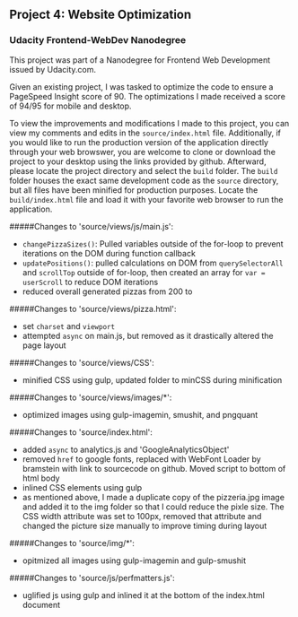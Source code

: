 ## Project 4: Website Optimization
### Udacity Frontend-WebDev Nanodegree

This project was part of a Nanodegree for Frontend Web Development issued by Udacity.com.

Given an existing project, I was tasked to optimize the code to ensure a PageSpeed Insight score of 90.
The optimizations I made received a score of 94/95 for mobile and desktop.

To view the improvements and modifications I made to this project, you can view my comments and edits in the `source/index.html` file.
Additionally, if you would like to run the production version of the application directly through your web browswer, you are welcome to clone
or download the project to your desktop using the links provided by github.  Afterward, please locate the project directory and select the `build` folder.
The `build` folder houses the exact same development code as the `source` directory, but all files have been minified for production purposes.
Locate the `build/index.html` file and load it with your favorite web browser to run the application.


#####Changes to 'source/views/js/main.js':
- `changePizzaSizes()`: Pulled variables outside of the for-loop to prevent iterations on the DOM during function callback
- `updatePositions()`:  pulled calculations on DOM from `querySelectorAll` and `scrollTop` outside of for-loop, then created an array for `var = userScroll` to reduce DOM iterations
- reduced overall generated pizzas from 200 to 

#####Changes to 'source/views/pizza.html':
- set `charset` and `viewport`
- attempted `async` on main.js, but removed as it drastically altered the page layout

#####Changes to 'source/views/CSS':
- minified CSS using gulp, updated folder to minCSS during minification

#####Changes to 'source/views/images/*':
- optimized images using gulp-imagemin, smushit, and pngquant

#####Changes to 'source/index.html':
- added `async` to analytics.js and 'GoogleAnalyticsObject'
- removed `href` to google fonts, replaced with WebFont Loader by bramstein with link to sourcecode on github.  Moved script to bottom of html body
- inlined CSS elements using gulp
- as mentioned above, I made a duplicate copy of the pizzeria.jpg image and added it to the img folder so that I could reduce the pixle size.  The CSS width attribute was set to 100px, removed that attribute and changed the picture size manually to improve timing during layout

#####Changes to 'source/img/*':
- opitmized all images using gulp-imagemin and gulp-smushit

#####Changes to 'source/js/perfmatters.js':
- uglified js using gulp and inlined it at the bottom of the index.html document  